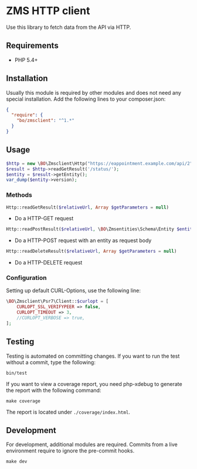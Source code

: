 # ZMS HTTP client

Use this library to fetch data from the API via HTTP.

## Requirements

* PHP 5.4+

## Installation

Usually this module is required by other modules and does not need any special installation. Add the following lines to your composer.json:

```json
{
  "require": {
    "bo/zmsclient": "^1.*"
  }
}
```

## Usage

```php
$http = new \BO\Zmsclient\Http("https://eappointment.example.com/api/2");
$result = $http->readGetResult('/status/');
$entity = $result->getEntity();
var_dump($entity->version);
```

### Methods

```php
Http::readGetResult($relativeUrl, Array $getParameters = null)
```
* Do a HTTP-GET request


```php
Http::readPostResult($relativeUrl, \BO\Zmsentities\Schema\Entity $entity, Array $getParameters = null)
```
* Do a HTTP-POST request with an entity as request body


```php
Http::readDeleteResult($relativeUrl, Array $getParameters = null)
```
* Do a HTTP-DELETE request

### Configuration

Setting up default CURL-Options, use the following line:

```php
\BO\Zmsclient\Psr7\Client::$curlopt = [
    CURLOPT_SSL_VERIFYPEER => false,
    CURLOPT_TIMEOUT => 3,
    //CURLOPT_VERBOSE => true,
];
```

## Testing

Testing is automated on committing changes. If you want to run the test without a commit, type the following:

    bin/test

If you want to view a coverage report, you need php-xdebug to generate the report with the following command:

    make coverage

The report is located under `./coverage/index.html`.

## Development

For development, additional modules are required. Commits from a live environment require to ignore the pre-commit hooks.

    make dev
